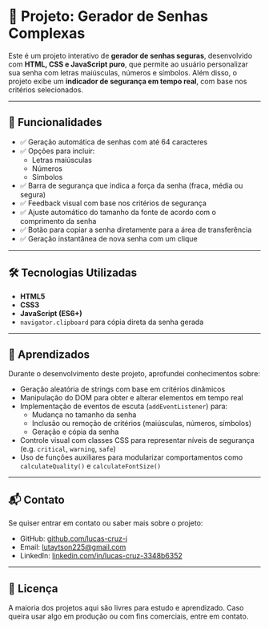 # 🔐 Projeto: Gerador de Senhas Complexas

Este é um projeto interativo de **gerador de senhas seguras**, desenvolvido com **HTML, CSS e JavaScript puro**, que permite ao usuário personalizar sua senha com letras maiúsculas, números e símbolos. Além disso, o projeto exibe um **indicador de segurança em tempo real**, com base nos critérios selecionados.

---

## 📁 Funcionalidades

- ✅ Geração automática de senhas com até 64 caracteres
- ✅ Opções para incluir:
  - Letras maiúsculas
  - Números
  - Símbolos
- ✅ Barra de segurança que indica a força da senha (fraca, média ou segura)
- ✅ Feedback visual com base nos critérios de segurança
- ✅ Ajuste automático do tamanho da fonte de acordo com o comprimento da senha
- ✅ Botão para copiar a senha diretamente para a área de transferência
- ✅ Geração instantânea de nova senha com um clique

---

## 🛠️ Tecnologias Utilizadas

- **HTML5**
- **CSS3**
- **JavaScript (ES6+)**
- `navigator.clipboard` para cópia direta da senha gerada

---

## 🧠 Aprendizados

Durante o desenvolvimento deste projeto, aprofundei conhecimentos sobre:

- Geração aleatória de strings com base em critérios dinâmicos
- Manipulação do DOM para obter e alterar elementos em tempo real
- Implementação de eventos de escuta (`addEventListener`) para:
  - Mudança no tamanho da senha
  - Inclusão ou remoção de critérios (maiúsculas, números, símbolos)
  - Geração e cópia da senha
- Controle visual com classes CSS para representar níveis de segurança (e.g. `critical`, `warning`, `safe`)
- Uso de funções auxiliares para modularizar comportamentos como `calculateQuality()` e `calculateFontSize()`

---

## 📬 Contato

Se quiser entrar em contato ou saber mais sobre o projeto:

- GitHub: [github.com/lucas-cruz-i](https://github.com/lucas-cruz-i)
- Email: lutaytson225@gmail.com
- LinkedIn: [linkedin.com/in/lucas-cruz-3348b6352](https://www.linkedin.com/in/lucas-cruz-3348b6352/?originalSubdomain=br)

---

## 📄 Licença

A maioria dos projetos aqui são livres para estudo e aprendizado. Caso queira usar algo em produção ou com fins comerciais, entre em contato.

